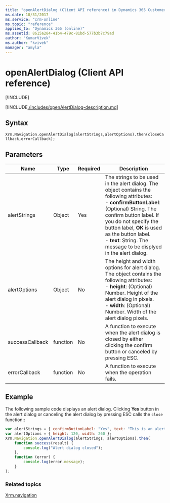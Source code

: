 ```yaml
---
title: "openAlertDialog (Client API reference) in Dynamics 365 Customer Engagement| MicrosoftDocs"
ms.date: 10/31/2017
ms.service: "crm-online"
ms.topic: "reference"
applies_to: "Dynamics 365 (online)"
ms.assetid: 8615a284-41b4-479c-81bd-577b3b7c79ad
author: "KumarVivek"
ms.author: "kvivek"
manager: "amyla"
---
```

# openAlertDialog (Client API reference)

[!INCLUDE[](../../../../includes/cc_applies_to_update_9_0_0.md)]

[!INCLUDE[./includes/openAlertDialog-description.md](./includes/openAlertDialog-description.md)]

## Syntax

`Xrm.Navigation.openAlertDialog(alertStrings,alertOptions).then(closeCallback,errorCallback);`

## Parameters

|Name |Type |Required |Description |
|---|---|---|---|
|alertStrings|Object|Yes|The strings to be used in the alert dialog. The object contains the following attributes:<br/>- **confirmButtonLabel**: (Optional) String. The confirm button label. If you do not specify the button label, **OK** is used as the button label.<br/>- **text**: String. The message to be displyed in the alert dialog.|
|alertOptions|Object|No|The height and width options for alert dialog. The object contains the following attributes:<br/>- **height**: (Optional) Number. Height of the alert dialog in pixels.<br/>- **width**: (Optional) Number. Width of the alert dialog pixels.|
|successCallback|function|No|A function to execute when the alert dialog is closed by either clicking the confirm button or canceled by pressing ESC.|
|errorCallback|function|No|A function to execute when the operation fails.|


## Example

The following sample code displays an alert dialog. Clicking **Yes** button in the alert dialog or canceling the alert dialog by pressing ESC calls the `close` function::

```JavaScript
var alertStrings = { confirmButtonLabel: "Yes", text: "This is an alert." };
var alertOptions = { height: 120, width: 260 };
Xrm.Navigation.openAlertDialog(alertStrings, alertOptions).then(
    function success(result) {
        console.log("Alert dialog closed");
    },
    function (error) {
        console.log(error.message);
    }
);
```

### Related topics

[Xrm.navigation](../xrm-navigation.md)

